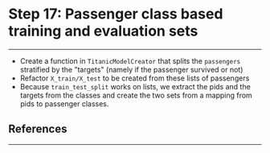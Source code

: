 # Step 17: Passenger class based training and evaluation sets
***

- Create a function in `TitanicModelCreator` that splits the `passengers` stratified by the "targets" (namely if the passenger survived or not)
- Refactor `X_train/X_test` to be created from these lists of passengers
- Because `train_test_split` works on lists, we extract the pids and the targets from the classes and create the two sets from a mapping from pids to passenger classes.

##  References
***
